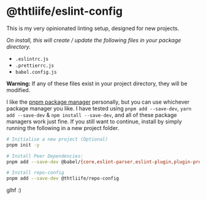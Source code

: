 # @thtliife/eslint-config

This is my very opinionated linting setup, designed for new projects.

_On install, this will create / update the following files in your package directory._

- `.eslintrc.js`
- `.prettierrc.js`
- `babel.config.js`

**Warning:** If any of these files exist in your project directory, they will be modified.

I like the [pnpm package manager](https://pnpm.js.org/) personally, but you can use whichever package manager you like.
I have tested using `pnpm add --save-dev`, `yarn add --save-dev` & `npm install --save-dev`, and all of these package managers work just fine.
If you still want to continue, install by simply running the following in a new project folder.

```bash
# Initialise a new project (Optional)
pnpm init -y

# Install Peer Dependencies:
pnpm add --save-dev @babel/{core,eslint-parser,eslint-plugin,plugin-proposal-{class-properties,private-methods},preset-env,preset-react} eslint{,-config-{airbnb,prettier},-plugin-{import,jsx-a11y,prettier,react,react-hooks}} prettier

# Install repo-config
pnpm add --save-dev @thtliife/repo-config
```

glhf :)
